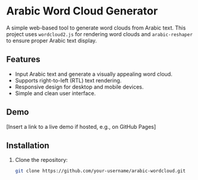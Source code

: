# Arabic Word Cloud Generator

A simple web-based tool to generate word clouds from Arabic text. This project uses `wordcloud2.js` for rendering word clouds and `arabic-reshaper` to ensure proper Arabic text display.

## Features
- Input Arabic text and generate a visually appealing word cloud.
- Supports right-to-left (RTL) text rendering.
- Responsive design for desktop and mobile devices.
- Simple and clean user interface.

## Demo
[Insert a link to a live demo if hosted, e.g., on GitHub Pages]

## Installation
1. Clone the repository:
   ```bash
   git clone https://github.com/your-username/arabic-wordcloud.git
